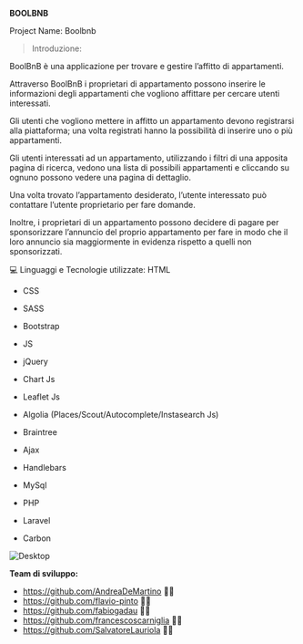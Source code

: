 **BOOLBNB**


Project Name: Boolbnb

> Introduzione:

BoolBnB è una applicazione per trovare e gestire l’affitto di appartamenti.

Attraverso BoolBnB i proprietari di appartamento possono inserire le informazioni degli appartamenti che vogliono affittare per cercare utenti interessati.

Gli utenti che vogliono mettere in affitto un appartamento devono registrarsi alla piattaforma; una volta registrati hanno la possibilità di inserire uno o più appartamenti.

Gli utenti interessati ad un appartamento, utilizzando i filtri di una apposita pagina di ricerca, vedono una lista di possibili appartamenti e cliccando su ognuno possono vedere una pagina di dettaglio.

Una volta trovato l’appartamento desiderato, l’utente interessato può contattare l’utente proprietario per fare domande.

Inoltre, i proprietari di un appartamento possono decidere di pagare per sponsorizzare l’annuncio del proprio appartamento per fare in modo che il loro annuncio sia maggiormente in evidenza rispetto a quelli non sponsorizzati.

💻 Linguaggi e Tecnologie utilizzate:
HTML

- CSS

- SASS

- Bootstrap

- JS

- jQuery

- Chart Js

- Leaflet Js

- Algolia (Places/Scout/Autocomplete/Instasearch Js)

- Braintree

- Ajax

- Handlebars

- MySql

- PHP

- Laravel

- Carbon

![Desktop](public/images/desktop.gif)

**Team di sviluppo:**

- https://github.com/AndreaDeMartino 🧑‍💻
- https://github.com/flavio-pinto 🧑‍💻
- https://github.com/fabiogadau 🧑‍💻
- https://github.com/francescoscarniglia 🧑‍💻
- https://github.com/SalvatoreLauriola 🧑‍💻
